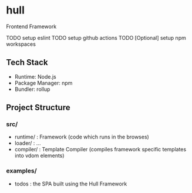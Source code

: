 # hull

Frontend Framework

TODO setup eslint
TODO setup github actions
TODO [Optional] setup npm workspaces

## Tech Stack

- Runtime: Node.js
- Package Manager: npm
- Bundler: rollup

## Project Structure

### src/

- runtime/ : Framework (code which runs in the browses)
- loader/ : ...
- compiler/ : Template Compiler (compiles framework specific templates into vdom elements)

### examples/

- todos : the SPA built using the Hull Framework
